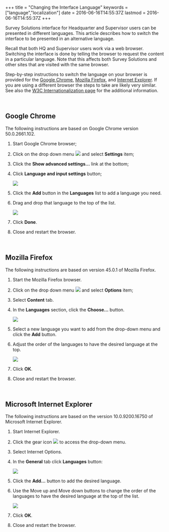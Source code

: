 +++
title = "Changing the Interface Language"
keywords = ["language","localization"]
date = 2016-06-16T14:55:37Z
lastmod = 2016-06-16T14:55:37Z
+++

Survey Solutions interface for Headquarter and Supervisor users can be
presented in different languages. This article describes how to switch
the interface to be presented in an alternative language.  
  
Recall that both HQ and Supervisor users work via a web browser.
Switching the interface is done by telling the browser to request the
content in a particular language. Note that this affects both Survey
Solutions and other sites that are visited with the same browser.  
  
Step-by-step instructions to switch the language on your browser is
provided for the [Google Chrome](#chrome), [Mozilla Firefox](#firefox),
and [Internet Explorer](#explorer). If you are using a different browser
the steps to take are likely very similar. See also the [W3C
Internationalization
page](http://www.w3.org/International/questions/qa-lang-priorities) for
the additional information.  
  
 

<span id="chrome"></span> Google Chrome
---------------------------------------

  
The following instructions are based on Google Chrome version
50.0.2661.102.

1.  Start Google Chrome browser;
2.  Click on the drop down menu ![](/images/643230.png) and select
    **Settings** item;
3.  Click the **Show advanced settings...** link at the bottom;
4.  Click **Language and input settings** button;  
      
    ![](/images/643226.png)
5.  Click the **Add** button in the **Languages** list to add a language
    you need.
6.  Drag and drop that language to the top of the list.  
      
    ![](/images/643229.png)
7.  Click **Done**.
8.  Close and restart the browser.

  
  
 

<span id="firefox"></span> Mozilla Firefox
------------------------------------------

  
The following instructions are based on version 45.0.1 of Mozilla
Firefox.

1.  Start the Mozilla Firefox browser.
2.  Click on the drop down menu ![](/images/643230.png) and select
    **Options** item;
3.  Select **Content** tab.
4.  In the **Languages** section, click the **Choose...** button.  
      
    ![](/images/643249.png)
5.  Select a new language you want to add from the drop-down menu and
    click the **Add** button.
6.  Adjust the order of the languages to have the desired language at
    the top.  
      
    ![](/images/643248.png)
7.  Click **OK**.
8.  Close and restart the browser.

  
  
 

<span id="explorer"></span> Microsoft Internet Explorer
-------------------------------------------------------

  
The following instructions are based on the version 10.0.9200.16750 of
Microsoft Internet Explorer.

1.  Start Internet Explorer.
2.  Click the gear icon ![](/images/643253.png) to access the drop-down
    menu.
3.  Select Internet Options.
4.  In the **General** tab click **Languages** button:  
      
    ![](/images/643255.png)
5.  Click the **Add...** button to add the desired language.
6.  Use the Move up and Move down buttons to change the order of the
    languages to have the desired language at the top of the list.  
      
    ![](/images/643259.png)
7.  Click **OK**.
8.  Close and restart the browser.
